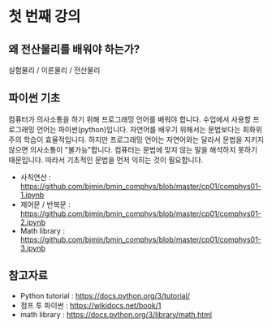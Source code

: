 # 첫 번째 강의 

## 왜 전산물리를 배워야 하는가?
실험물리 / 이론물리 / 전산물리

## 파이썬 기초 
컴퓨터가 의사소통을 하기 위해 프로그래밍 언어를 배워야 합니다. 수업에서 사용할 프로그래밍 언어는 파이썬(python)입니다. 자연어를 배우기 위해서는 문법보다는 회화위주의 학습이 효율적입니다. 하지만 프로그래밍 언어는 자연어와는 달라서 문법을 지키지 않으면 의사소통이 "불가능"합니다. 컴퓨터는 문법에 맞지 않는 말을 해석하지 못하기 때문입니다. 따라서 기초적인 문법을 먼저 익히는 것이 필요합니다. 

* 사칙연산 : https://github.com/bjmin/bmin_comphys/blob/master/cp01/comphys01-1.ipynb
* 제어문 / 반복문 : https://github.com/bjmin/bmin_comphys/blob/master/cp01/comphys01-2.ipynb
* Math library : https://github.com/bjmin/bmin_comphys/blob/master/cp01/comphys01-3.ipynb


## 참고자료
* Python tutorial : https://docs.python.org/3/tutorial/
* 점프 투 파이썬 : https://wikidocs.net/book/1
* math library : https://docs.python.org/3/library/math.html

